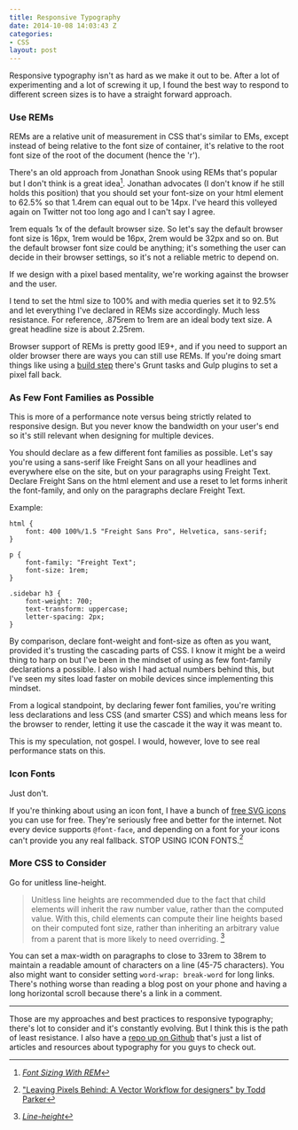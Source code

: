 ```yaml
---
title: Responsive Typography
date: 2014-10-08 14:03:43 Z
categories:
- CSS
layout: post
---
```


Responsive typography isn't as hard as we make it out to be. After a lot of experimenting and a lot of screwing it up, I found the best way to respond to different screen sizes is to have a straight forward approach.

### Use REMs

REMs are a relative unit of measurement in CSS that's similar to EMs, except instead of being relative to the font size of container, it's relative to the root font size of the root of the document (hence the 'r').

There's an old approach from Jonathan Snook using REMs that's popular but I don't think is a great idea[^1]. Jonathan advocates (I don't know if he still holds this position) that you should set your font-size on your html element to 62.5% so that 1.4rem can equal out to be 14px. I've heard this volleyed again on Twitter not too long ago and I can't say I agree.

1rem equals 1x of the default browser size. So let's say the default browser font size is 16px, 1rem would be 16px, 2rem would be 32px and so on. But the default browser font size could be anything; it's something the user can decide in their browser settings, so it's not a reliable metric to depend on.

If we design with a pixel based mentality, we're working against the browser and the user.

I tend to set the html size to 100% and with media queries set it to 92.5% and let everything I've declared in REMs size accordingly. Much less resistance. For reference, .875rem to 1rem are an ideal body text size. A great headline size is about 2.25rem.

Browser support of REMs is pretty good IE9+, and if you need to support an older browser there are ways you can still use REMs. If you're doing smart things like using a [build step](http://arwhd.co/development/2014/06/25/codekit-vs-grunt-js/) there's Grunt tasks and Gulp plugins to set a pixel fall back.

### As Few Font Families as Possible

This is more of a performance note versus being strictly related to responsive design. But you never know the bandwidth on your user's end so it's still relevant when designing for multiple devices.

You should declare as a few different font families as possible. Let's say you're using a sans-serif like Freight Sans on all your headlines and everywhere else on the site, but on your paragraphs using Freight Text. Declare Freight Sans on the html element and use a reset to let forms inherit the font-family, and only on the paragraphs declare Freight Text.

Example:

<pre class="language-css"><code>html {
	font: 400 100%/1.5 "Freight Sans Pro", Helvetica, sans-serif;
}

p {
	font-family: "Freight Text";
	font-size: 1rem;
}

.sidebar h3 {
	font-weight: 700;
	text-transform: uppercase;
	letter-spacing: 2px;
}
</code></pre>

By comparison, declare font-weight and font-size as often as you want, provided it's trusting the cascading parts of CSS. I know it might be a weird thing to harp on but I've been in the mindset of using as few font-family declarations a possible. I also wish I had actual numbers behind this, but I've seen my sites load faster on mobile devices since implementing this mindset.

From a logical standpoint, by declaring fewer font families, you're writing less declarations and less CSS (and smarter CSS) and which means less for the browser to render, letting it use the cascade it the way it was meant to.

This is my speculation, not gospel. I would, however, love to see real performance stats on this.

### Icon Fonts

Just don't.

If you're thinking about using an icon font, I have a bunch of [free SVG icons](http://charlespeters.net/justafewicons/) you can use for free. They're seriously free and better for the internet. Not every device supports `@font-face`, and depending on a font for your icons can't provide you any real fallback. STOP USING ICON FONTS.[^2]

### More CSS to Consider

Go for unitless line-height.

> Unitless line heights are recommended due to the fact that child elements will inherit the raw number value, rather than the computed value. With this, child elements can compute their line heights based on their computed font size, rather than inheriting an arbitrary value from a parent that is more likely to need overriding. [^3]

You can set a max-width on paragraphs to close to 33rem to 38rem to maintain a readable amount of characters on a line (45-75 characters). You also might want to consider setting `word-wrap: break-word` for long links. There's nothing worse than reading a blog post on your phone and having a long horizontal scroll because there's a link in a comment.

---

Those are my approaches and best practices to responsive typography; there's lot to consider and it's constantly evolving. But I think this is the path of least resistance. I also have a [repo up on Github](https://github.com/charlespeters/type-findings) that's just a list of articles and resources about typography for you guys to check out.



[^1]: [_Font Sizing With REM_](http://snook.ca/archives/html_and_css/font-size-with-rem)
[^2]: ["Leaving Pixels Behind: A Vector Workflow for designers" by Todd Parker](https://docs.google.com/presentation/d/1CNQLbqC0krocy_fZrM5fZ-YmQ2JgEADRh3qR6RbOOGk/edit#slide=id.p)
[^3]: [_Line-height_](http://css-tricks.com/almanac/properties/l/line-height/)

